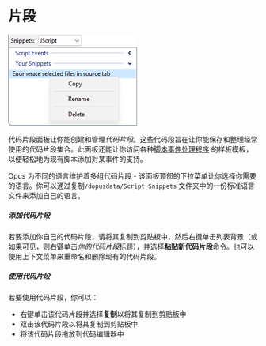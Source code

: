 # 片段

![](/Manual/images/media/13/scripteditor_snippets.png)

代码片段面板让你能创建和管理*代码片段*。这些代码段旨在让你能保存和整理经常使用的代码片段集合。此面板还能让你访问各种[脚本事件处理程序](/Manual/reference/scripting_reference/scripting_events/README.zh.md) 的样板模板，以便轻松地为现有脚本添加对某事件的支持。

Opus 为不同的语言维护着多组代码片段 - 该面板顶部的下拉菜单让你选择你需要的语言。你可以通过复制`/dopusdata/Script Snippets` 文件夹中的一份标准语言文件来添加自己的语言。

##### 添加代码片段

若要添加你自己的代码片段，请将其复制到剪贴板中，然后右键单击列表背景（或如果可见，则右键单击*你的代码片段*标题），并选择**粘贴新代码片段**命令。也可以使用上下文菜单来重命名和删除现有的代码片段。

##### 使用代码片段

若要使用代码片段，你可以：

- 右键单击该代码片段并选择**复制**以将其复制到剪贴板中
- 双击该代码片段以将其复制到剪贴板中
- 将该代码片段拖放到代码编辑器中